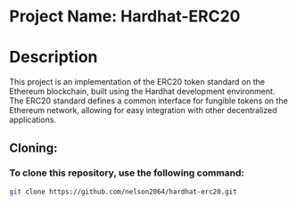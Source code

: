 <h1>Project Name: Hardhat-ERC20</h1>


<h1> Description </h1>

<p>This project is an implementation of the ERC20 token standard on the Ethereum blockchain, built using the Hardhat development environment. The ERC20 standard defines a common interface for fungible tokens on the Ethereum network, allowing for easy integration with other decentralized applications.</p>


<h2> Cloning: </h2>
<h3>To clone this repository, use the following command:</h3>

```bash
git clone https://github.com/nelson2064/hardhat-erc20.git
